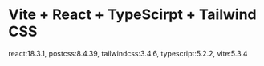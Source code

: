 # Vite + React + TypeScirpt + Tailwind CSS

react:18.3.1,
postcss:8.4.39,
tailwindcss:3.4.6,
typescript:5.2.2,
vite:5.3.4
